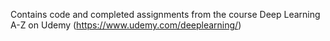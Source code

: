 
Contains code and completed assignments from the course Deep Learning A-Z on Udemy (https://www.udemy.com/deeplearning/)
